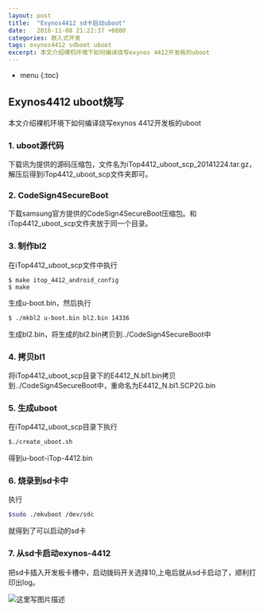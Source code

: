 ```yaml
---
layout: post
title:  "Exynos4412 sd卡启动uboot"
date:   2016-11-08 21:22:37 +0800
categories: 嵌入式开发
tags: exynos4412 sdboot uboot
excerpt: 本文介绍裸机环境下如何编译烧写exynos 4412开发板的uboot
---
```


* menu
{:toc}

## Exynos4412 uboot烧写

本文介绍裸机环境下如何编译烧写exynos 4412开发板的uboot

### 1. uboot源代码

下载讯为提供的源码压缩包，文件名为iTop4412_uboot_scp_20141224.tar.gz，解压后得到iTop4412_uboot_scp文件夹即可。

### 2. CodeSign4SecureBoot

下载samsung官方提供的CodeSign4SecureBoot压缩包。和iTop4412_uboot_scp文件夹放于同一个目录。

### 3. 制作bl2
 
 在iTop4412_uboot_scp文件中执行
 
 ```shell
 $ make itop_4412_android_config
 $ make
 ```
生成u-boot.bin，然后执行
```sh
$ ./mkbl2 u-boot.bin bl2.bin 14336
```
生成bl2.bin，将生成的bl2.bin拷贝到../CodeSign4SecureBoot中

### 4. 拷贝bl1

将iTop4412_uboot_scp目录下的E4412_N.bl1.bin拷贝到../CodeSign4SecureBoot中，重命名为E4412_N.bl1.SCP2G.bin

### 5. 生成uboot

在iTop4412_uboot_scp目录下执行
```sh
$./create_uboot.sh
```
得到u-boot-iTop-4412.bin

### 6. 烧录到sd卡中

执行
```sh
$sudo ./mkuboot /dev/sdc
```
就得到了可以启动的sd卡

### 7. 从sd卡启动exynos-4412

把sd卡插入开发板卡槽中，启动拨码开关选择10,上电后就从sd卡启动了，顺利打印出log。

![这里写图片描述](http://img.blog.csdn.net/20161108174744527)
